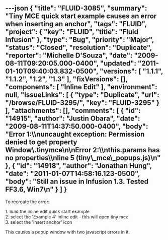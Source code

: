 ---json
{
  "title": "FLUID-3085",
  "summary": "Tiny MCE quick start example causes an error when inserting an anchor",
  "tags": "FLUID",
  "project": {
    "key": "FLUID",
    "title": "Fluid Infusion"
  },
  "type": "Bug",
  "priority": "Major",
  "status": "Closed",
  "resolution": "Duplicate",
  "reporter": "Michelle D'Souza",
  "date": "2009-08-11T09:20:05.000-0400",
  "updated": "2011-01-10T09:40:03.832-0500",
  "versions": [
    "1.1.1",
    "1.1.2",
    "1.2",
    "1.3"
  ],
  "fixVersions": [],
  "components": [
    "Inline Edit"
  ],
  "environment": null,
  "issueLinks": [
    {
      "type": "Duplicate",
      "url": "/browse/FLUID-3295/",
      "key": "FLUID-3295"
    }
  ],
  "attachments": [],
  "comments": [
    {
      "id": "14915",
      "author": "Justin Obara",
      "date": "2009-08-11T14:37:50.000-0400",
      "body": "Error 1:\\\nuncaught exception: Permission denied to get property Window\\.tinymce\n\nError 2:\\\nthis.params has no properties\\\nline 5 (tiny\\_mce\\_popups.js)\n"
    },
    {
      "id": "14918",
      "author": "Jonathan Hung",
      "date": "2011-01-07T14:58:16.123-0500",
      "body": "Still an issue in Infusion 1.3. Tested FF3.6, Win7\n"
    }
  ]
}
---
To recreate the error:&#x20;

1\. load the inline edit quick start example\
2\. select the 'Example 4'  inline edit - this will open tiny mce\
3\. select the 'insert anchor' icon

This causes a popup window with two javascript errors in it.&#x20;

        